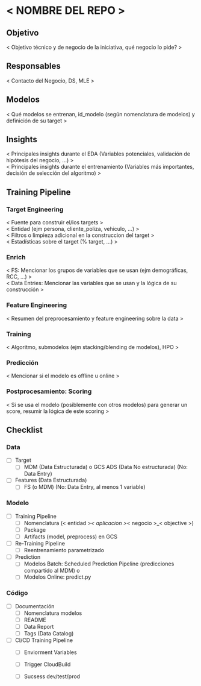 # < NOMBRE DEL REPO >

## Objetivo
< Objetivo técnico y de negocio de la iniciativa, qué negocio lo pide? >

## Responsables
< Contacto del Negocio, DS, MLE >

## Modelos
< Qué modelos se entrenan, id_modelo (según nomenclatura de modelos) y definición de su target >

## Insights
< Principales insights durante el EDA (Variables potenciales, validación de hipótesis del negocio, ...) >  
< Principales insights durante el entrenamiento (Variables más importantes, decisión de selección del algoritmo) >

## Training Pipeline
### Target Engineering
< Fuente para construir el/los targets >  
< Entidad (ejm persona, cliente_poliza, vehiculo, ...) >  
< Filtros o limpieza adicional en la construccion del target >  
< Estadísticas sobre el target (% target, ...) >

### Enrich
< FS: Mencionar los grupos de variables que se usan (ejm demográficas, RCC, ...) >  
< Data Entries: Mencionar las variables que se usan y la lógica de su construcción  >  

### Feature Engineering
< Resumen del preprocesamiento y feature engineering sobre la data >

### Training
< Algoritmo, submodelos (ejm stacking/blending de modelos), HPO >

### Predicción
< Mencionar si el modelo es offline u online >

### Postprocesamiento: Scoring
< Si se usa el modelo (posiblemente con otros modelos) para generar un score, resumir la lógica de este scoring >

## Checklist
### Data
- [ ] Target
  - [ ] MDM (Data Estructurada) o GCS ADS (Data No estructurada)
    (No: Data Entry)
- [ ] Features (Data Estructurada)
  - [ ] FS (o MDM)
    (No: Data Entry, al menos 1 variable)
### Modelo
- [ ] Training Pipeline
  - [ ] Nomenclatura (< entidad >_< aplicacion >_< negocio >_< objective >)
  - [ ] Package
  - [ ] Artifacts (model, preprocess) en GCS
- [ ] Re-Training Pipeline
  - [ ] Reentrenamiento parametrizado
- [ ] Prediction
  - [ ] Modelos Batch: Scheduled Prediction Pipeline (predicciones compartido al MDM) o
  - [ ] Modelos Online: predict.py
### Código
- [ ] Documentación
  - [ ] Nomenclatura modelos
  - [ ] README
  - [ ] Data Report
  - [ ] Tags (Data Catalog)
- [ ] CI/CD Training Pipeline
  - [ ] Enviorment Variables
  - [ ] Trigger CloudBuild
  - [ ] Sucsess dev/test/prod

